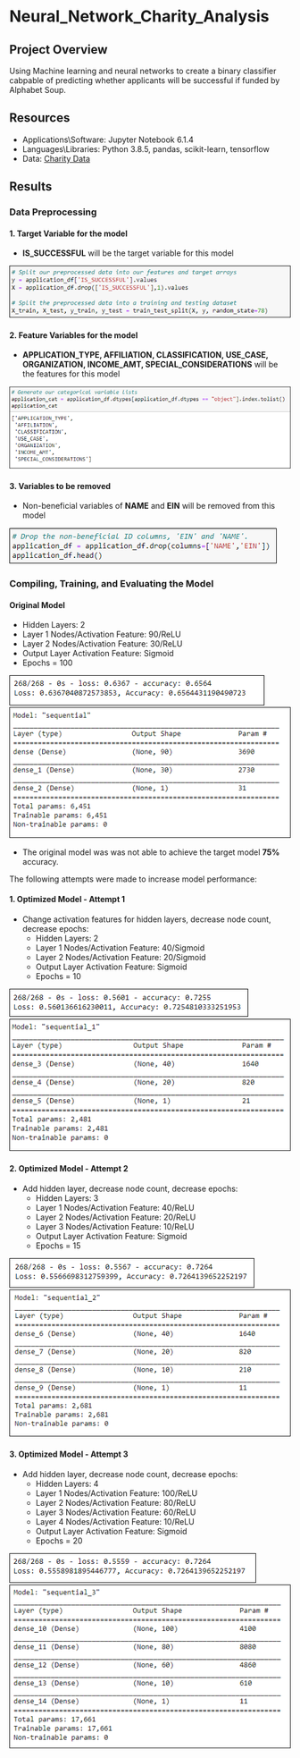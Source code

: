 # Neural_Network_Charity_Analysis

## Project Overview

Using Machine learning and neural networks to create a binary classifier cabpable of predicting whether applicants will be successful if funded by Alphabet Soup.

## Resources

- Applications\Software: Jupyter Notebook 6.1.4
- Languages\Libraries: Python 3.8.5, pandas, scikit-learn, tensorflow
- Data: [Charity Data](charity_data.csv)

## Results

### Data Preprocessing

#### 1. Target Variable for the model

- **IS_SUCCESSFUL** will be the target variable for this model

<img src="Resources/target_variable.PNG"/>

#### 2. Feature Variables for the model

- **APPLICATION_TYPE, AFFILIATION, CLASSIFICATION, USE_CASE, ORGANIZATION, INCOME_AMT, SPECIAL_CONSIDERATIONS** will be the features for this model

<img src="Resources/feature_variables.PNG"/> 

#### 3. Variables to be removed

- Non-beneficial variables of **NAME** and **EIN** will be removed from this model

<img src="Resources/removed_variables.PNG"/> 

### Compiling, Training, and Evaluating the Model

#### Original Model

- Hidden Layers: 2
- Layer 1 Nodes/Activation Feature: 90/ReLU
- Layer 2 Nodes/Activation Feature: 30/ReLU
- Output Layer Activation Feature: Sigmoid
- Epochs = 100

<img src="Resources/original_model.PNG"/>
<img src="Resources/original_summary.PNG"/>

- The original model was was not able to achieve the target model **75%** accuracy.

The following attempts were made to increase model performance: 

#### 1. Optimized Model - Attempt 1

- Change activation features for hidden layers, decrease node count, decrease epochs:
	- Hidden Layers: 2
	- Layer 1 Nodes/Activation Feature: 40/Sigmoid
	- Layer 2 Nodes/Activation Feature: 20/Sigmoid
	- Output Layer Activation Feature: Sigmoid
	- Epochs = 10

<img src="Resources/attempt_1.PNG"/>
<img src="Resources/attempt_1_summary.PNG"/>

#### 2. Optimized Model - Attempt 2

- Add hidden layer, decrease node count, decrease epochs:
	- Hidden Layers: 3
	- Layer 1 Nodes/Activation Feature: 40/ReLU
	- Layer 2 Nodes/Activation Feature: 20/ReLU
	- Layer 3 Nodes/Activation Feature: 10/ReLU
	- Output Layer Activation Feature: Sigmoid
	- Epochs = 15

<img src="Resources/attempt_2.PNG"/>
<img src="Resources/attempt_2_summary.PNG"/>

#### 3. Optimized Model - Attempt 3

- Add hidden layer, decrease node count, decrease epochs:
	- Hidden Layers: 4
	- Layer 1 Nodes/Activation Feature: 100/ReLU
	- Layer 2 Nodes/Activation Feature: 80/ReLU
	- Layer 3 Nodes/Activation Feature: 60/ReLU
	- Layer 4 Nodes/Activation Feature: 10/ReLU
	- Output Layer Activation Feature: Sigmoid
	- Epochs = 20

<img src="Resources/attempt_3.PNG"/>
<img src="Resources/attempt_3_summary.PNG"/>
